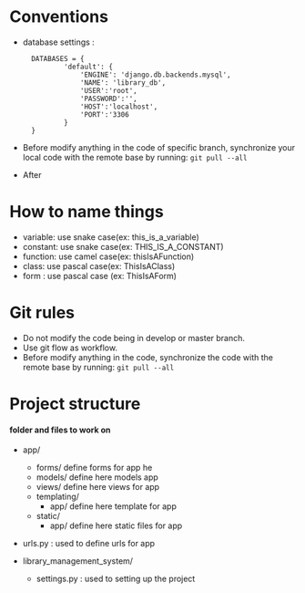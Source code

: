 #  Conventions

- database settings :

        DATABASES = {
                'default': {
                    'ENGINE': 'django.db.backends.mysql',
                    'NAME': 'library_db',
                    'USER':'root',
                    'PASSWORD':'',
                    'HOST':'localhost',
                    'PORT':'3306
                }
        }

- Before modify anything in the code of specific branch, synchronize your local code with the remote base by running:
  `git pull --all`
- After 

# How to name things
- variable: use snake case(ex: this_is_a_variable)
- constant: use snake case(ex: THIS_IS_A_CONSTANT)
- function: use camel case(ex: thisIsAFunction)
- class:  use pascal case(ex: ThisIsAClass)
- form : use pascal case (ex: ThisIsAForm)


# Git rules
- Do not modify the code being in develop or master branch.
- Use git flow as workflow.
- Before modify anything in the code, synchronize the code with the remote base by running:
  `git pull --all`


# Project structure

#### folder and files to work on 
- app/
    * forms/
        define forms for app he 
    * models/
        define here models app
    * views/
        define here views for app
    * templating/
        * app/
            define here template for app
    * static/
        * app/
            define here static files for app

- urls.py : used to define urls for app

- library_management_system/
    * settings.py : used to setting up the project